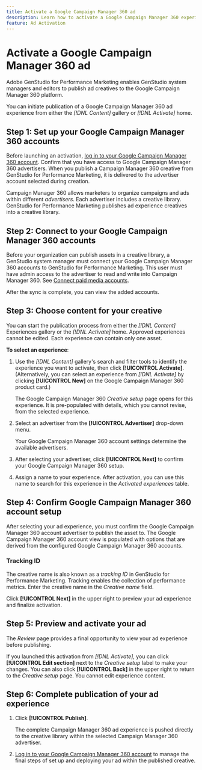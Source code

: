 ```yaml
---
title: Activate a Google Campaign Manager 360 ad
description: Learn how to activate a Google Campaign Manager 360 experience.
feature: Ad Activation
---
```

# Activate a Google Campaign Manager 360 ad

Adobe GenStudio for Performance Marketing enables GenStudio system managers and editors to publish ad creatives to the Google Campaign Manager 360 platform. 

You can initiate publication of a Google Campaign Manager 360 ad experience from either the _[!DNL Content]_ gallery or _[!DNL Activate]_ home.

## Step 1: Set up your Google Campaign Manager 360 accounts

Before launching an activation, [log in to your Google Campaign Manager 360 account](https://campaignmanager.google.com). Confirm that you have access to Google Campaign Manager 360 advertisers. When you publish a Campaign Manager 360 creative from GenStudio for Performance Marketing, it is delivered to the advertiser account selected during creation.

Campaign Manager 360 allows marketers to organize campaigns and ads within different _advertisers_. Each advertiser includes a creative library. GenStudio for Performance Marketing publishes ad experience creatives into a creative library.

## Step 2: Connect to your Google Campaign Manager 360 accounts

Before your organization can publish assets in a creative library, a GenStudio system manager must connect your Google Campaign Manager 360 accounts to GenStudio for Performance Marketing. This user must have admin access to the advertiser to read and write into Campaign Manager 360. See [Connect paid media accounts](/help/user-guide/connectors/connect-channel.md).

After the sync is complete, you can view the added accounts.

## Step 3: Choose content for your creative

You can start the publication process from either the _[!DNL Content]_ Experiences gallery or the _[!DNL Activate]_ home. Approved experiences cannot be edited. Each experience can contain only one asset.

**To select an experience**:

1. Use the _[!DNL Content]_ gallery's search and filter tools to identify the experience you want to activate, then click **[!UICONTROL Activate]**. (Alternatively, you can select an experience from _[!DNL Activate]_ by clicking **[!UICONTROL New]** on the Google Campaign Manager 360 product card.)

   The Google Campaign Manager 360 _Creative setup_ page opens for this experience. It is pre-populated with details, which you cannot revise, from the selected experience.

1. Select an advertiser from the **[!UICONTROL Advertiser]** drop-down menu.

   Your Google Campaign Manager 360 account settings determine the available advertisers.

1. After selecting your advertiser, click **[!UICONTROL Next]** to confirm your Google Campaign Manager 360 setup.

1. Assign a name to your experience. After activation, you can use this name to search for this experience in the _Activated experiences_ table.

## Step 4: Confirm Google Campaign Manager 360 account setup

After selecting your ad experience, you must confirm the Google Campaign Manager 360 account advertiser to publish the asset to. The Google Campaign Manager 360 account view is populated with options that are derived from the configured Google Campaign Manager 360 accounts.

### Tracking ID

The creative name is also known as a _tracking ID_ in GenStudio for Performance Marketing. Tracking enables the collection of performance metrics. Enter the creative name in the _Creative name_ field.

Click **[!UICONTROL Next]** in the upper right to preview your ad experience and finalize activation.

## Step 5: Preview and activate your ad

The _Review_ page provides a final opportunity to view your ad experience before publishing.

If you launched this activation from _[!DNL Activate]_, you can click **[!UICONTROL Edit section]** next to the _Creative setup_ label to make your changes. You can also click **[!UICONTROL Back]** in the upper right to return to the _Creative setup_ page. You cannot edit experience content.

## Step 6: Complete publication of your ad experience

1. Click **[!UICONTROL Publish]**.

   The complete Campaign Manager 360 ad experience is pushed directly to the creative library within the selected Campaign Manager 360 advertiser.

1. [Log in to your Google Campaign Manager 360 account](https://campaignmanager.google.com) to manage the final steps of set up and deploying your ad within the published creative.
